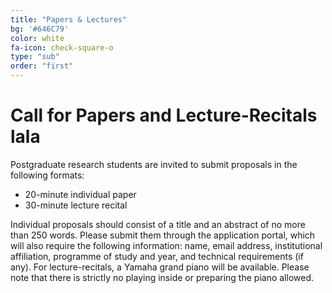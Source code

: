 ```yaml
---
title: "Papers & Lectures"
bg: '#646C79'
color: white
fa-icon: check-square-o
type: "sub"
order: "first"
---
```


# Call for Papers and Lecture-Recitals lala
Postgraduate research students are invited to submit proposals in the following formats:
* 20-minute individual paper
* 30-minute lecture recital

Individual proposals should consist of a title and an abstract of no more than 250 words. Please submit them through the application portal, which will also require the following information: name, email address, institutional affiliation, programme of study and year, and technical requirements (if any).
For lecture-recitals, a Yamaha grand piano will be available. Please note that there is strictly no playing inside or preparing the piano allowed.